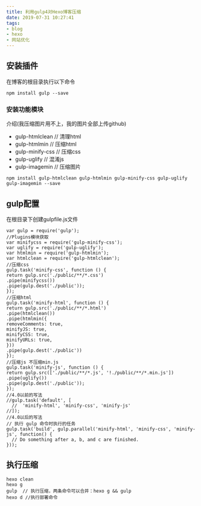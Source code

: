 ```yaml
---
title: 利用gulp4对Hexo博客压缩
date: 2019-07-31 10:27:41
tags:
- blog
- hexo
- 网站优化
---
```

## 安装插件 ##
在博客的根目录执行以下命令
<pre><code>npm install gulp --save
</pre></code>
### 安装功能模块 ###
介绍(我压缩图片用不上，我的图片全部上传github)

- gulp-htmlclean       // 清理html
- gulp-htmlmin         // 压缩html
- gulp-minify-css      // 压缩css
- gulp-uglify          // 混淆js
- gulp-imagemin        // 压缩图片
<pre><code>npm install gulp-htmlclean gulp-htmlmin gulp-minify-css gulp-uglify gulp-imagemin --save
</pre></code> 
<!--more-->
## gulp配置 ##
在根目录下创建gulpfile.js文件
<pre><code>var gulp = require('gulp');
//Plugins模块获取
var minifycss = require('gulp-minify-css');
var uglify = require('gulp-uglify');
var htmlmin = require('gulp-htmlmin');
var htmlclean = require('gulp-htmlclean');
//压缩css
gulp.task('minify-css', function () {
return gulp.src('./public/**/*.css')
.pipe(minifycss())
.pipe(gulp.dest('./public'));
});
//压缩html
gulp.task('minify-html', function () {
return gulp.src('./public/**/*.html')
.pipe(htmlclean())
.pipe(htmlmin({
removeComments: true,
minifyJS: true,
minifyCSS: true,
minifyURLs: true,
}))
.pipe(gulp.dest('./public'))
});
//压缩js 不压缩min.js
gulp.task('minify-js', function () {
return gulp.src(['./public/**/*.js', '!./public/**/*.min.js'])
.pipe(uglify())
.pipe(gulp.dest('./public'));
});
//4.0以前的写法 
//gulp.task('default', [
  //  'minify-html', 'minify-css', 'minify-js'
//]);
//4.0以后的写法
// 执行 gulp 命令时执行的任务
gulp.task('build', gulp.parallel('minify-html', 'minify-css', 'minify-js', function() {
  // Do something after a, b, and c are finished.
}));
</pre></code>
## 执行压缩 ##
<pre><code>hexo clean
hexo g
gulp  // 执行压缩，两条命令可以合并：hexo g && gulp
hexo d //执行部署命令
</pre></code>

